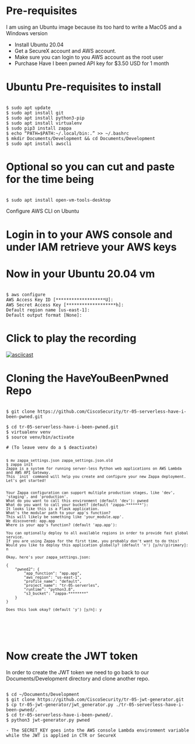 # Pre-requisites
I am using an Ubuntu image because its too hard to write a MacOS and a Windows version

- Install Ubuntu 20.04 
- Get a SecureX account and AWS account.
- Make sure you can login to you AWS account as the root user
- Purchase Have I been pwned API key for $3.50 USD for 1 month

# Ubuntu Pre-requisites to install
<pre><code>
$ sudo apt update
$ sudo apt install git
$ sudo apt install python3-pip
$ sudo apt install virtualenv
$ sudo pip3 install zappa
$ echo “PATH=$PATH:~/.local/bin:.” >> ~/.bashrc
$ mkdir Documents/Development && cd Documents/Development
$ sudo apt install awscli
</code></pre>
# Optional so you can cut and paste for the time being
<pre><code>
$ sudo apt install open-vm-tools-desktop
</code></pre>

Configure AWS CLI on Ubuntu
# Login in to your AWS console and under IAM retrieve your AWS keys

# Now in your Ubuntu 20.04 vm
<pre><code>
$ aws configure
AWS Access Key ID [*******************U]: 
AWS Secret Access Key [*******************h]: 
Default region name [us-east-1]: 
Default output format [None]: 
</code></pre>

# Click to play the recording
[![asciicast](https://asciinema.org/a/VfdtmieAW4UkWTQ2dPcHk31KS.png)](https://asciinema.org/a/VfdtmieAW4UkWTQ2dPcHk31KS)

# Cloning the HaveYouBeenPwned Repo
<pre><code>
$ git clone https://github.com/CiscoSecurity/tr-05-serverless-have-i-been-pwned.git

$ cd tr-05-serverless-have-i-been-pwned.git
$ virtualenv venv
$ source venv/bin/activate

# (To leave venv do a $ deactivate)
<pre><code>
$ mv zappa_settings.json zappa_settings.json.old
$ zappa init
Zappa is a system for running server-less Python web applications on AWS Lambda and AWS API Gateway.
This `init` command will help you create and configure your new Zappa deployment.
Let's get started!


Your Zappa configuration can support multiple production stages, like 'dev', 'staging', and 'production'.
What do you want to call this environment (default 'dev'): pwned
What do you want to call your bucket? (default ‘zappa-*******’): <accept the random name>
It looks like this is a Flask application.
What's the modular path to your app's function?
This will likely be something like 'your_module.app'.
We discovered: app.app
Where is your app's function? (default 'app.app'): 

You can optionally deploy to all available regions in order to provide fast global service.
If you are using Zappa for the first time, you probably don't want to do this!
Would you like to deploy this application globally? (default 'n') [y/n/(p)rimary]: n

Okay, here's your zappa_settings.json:

{
    "pwned2": {
        "app_function": "app.app",
        "aws_region": "us-east-1",
        "profile_name": "default",
        "project_name": "tr-05-serverles",
        "runtime": "python3.8",
        "s3_bucket": "zappa-********"
    }
}

Does this look okay? (default 'y') [y/n]: y

</code></pre>
</code></pre>
# Now create the JWT token

In order to create the JWT token we need to go back to our Documents/Development directory and clone another repo.

<pre><code>
$ cd ~/Documents/Development
$ git clone https://github.com/CiscoSecurity/tr-05-jwt-generator.git
$ cp tr-05-jwt-generator/jwt_generator.py ./tr-05-serverless-have-i-been-pwned/.
$ cd tr-05-serverless-have-i-been-pwned/.
$ python3 jwt-generator.py pwned

- The SECRET_KEY goes into the AWS console Lambda environment variable while the JWT is applied in CTR or SecureX
</code></pre>
